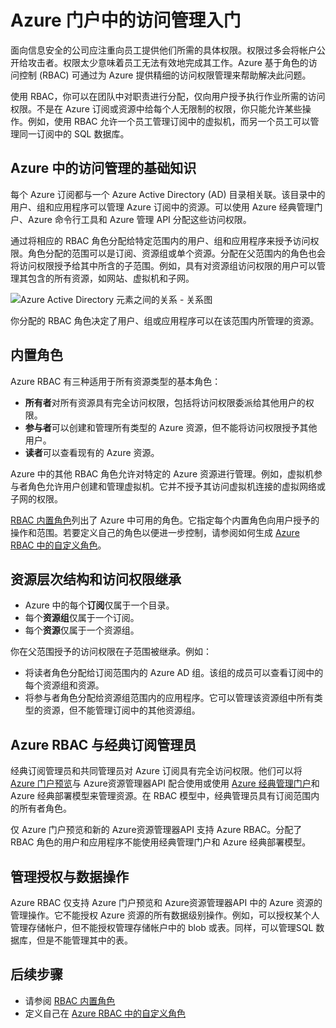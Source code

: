 <properties
    pageTitle="使用角色管理访问权限和权限 - Azure RBAC | Azure"
    description="Azure 门户预览中具有 Azure 基于角色的访问控制的访问管理入门。在目录中使用角色分配来分配权限。"
    services="active-directory"
    documentationcenter=""
    author="kgremban"
    manager="femila"
    editor="" />
<tags
    ms.assetid="8f8aadeb-45c9-4d0e-af87-f1f79373e039"
    ms.service="active-directory"
    ms.devlang="na"
    ms.topic="article"
    ms.tgt_pltfrm="na"
    ms.workload="identity"
    ms.date="01/23/2017"
    wacn.date="03/07/2017"
    ms.author="kgremban" />  


# Azure 门户中的访问管理入门
面向信息安全的公司应注重向员工提供他们所需的具体权限。权限过多会将帐户公开给攻击者。权限太少意味着员工无法有效地完成其工作。Azure 基于角色的访问控制 (RBAC) 可通过为 Azure 提供精细的访问权限管理来帮助解决此问题。

使用 RBAC，你可以在团队中对职责进行分配，仅向用户授予执行作业所需的访问权限。不是在 Azure 订阅或资源中给每个人无限制的权限，你只能允许某些操作。例如，使用 RBAC 允许一个员工管理订阅中的虚拟机，而另一个员工可以管理同一订阅中的 SQL 数据库。

## Azure 中的访问管理的基础知识
每个 Azure 订阅都与一个 Azure Active Directory (AD) 目录相关联。该目录中的用户、组和应用程序可以管理 Azure 订阅中的资源。可以使用 Azure 经典管理门户、Azure 命令行工具和 Azure 管理 API 分配这些访问权限。

通过将相应的 RBAC 角色分配给特定范围内的用户、组和应用程序来授予访问权限。角色分配的范围可以是订阅、资源组或单个资源。分配在父范围内的角色也会将访问权限授予给其中所含的子范围。例如，具有对资源组访问权限的用户可以管理其包含的所有资源，如网站、虚拟机和子网。

![Azure Active Directory 元素之间的关系 - 关系图](./media/role-based-access-control-what-is/rbac_aad.png)  


你分配的 RBAC 角色决定了用户、组或应用程序可以在该范围内所管理的资源。

## 内置角色
Azure RBAC 有三种适用于所有资源类型的基本角色：

- **所有者**对所有资源具有完全访问权限，包括将访问权限委派给其他用户的权限。
- **参与者**可以创建和管理所有类型的 Azure 资源，但不能将访问权限授予其他用户。
- **读者**可以查看现有的 Azure 资源。

Azure 中的其他 RBAC 角色允许对特定的 Azure 资源进行管理。例如，虚拟机参与者角色允许用户创建和管理虚拟机。它并不授予其访问虚拟机连接的虚拟网络或子网的权限。

[RBAC 内置角色](/documentation/articles/role-based-access-built-in-roles/)列出了 Azure 中可用的角色。它指定每个内置角色向用户授予的操作和范围。若要定义自己的角色以便进一步控制，请参阅如何生成 [Azure RBAC 中的自定义角色](/documentation/articles/role-based-access-control-custom-roles/)。

## 资源层次结构和访问权限继承
- Azure 中的每个**订阅**仅属于一个目录。
- 每个**资源组**仅属于一个订阅。
- 每个**资源**仅属于一个资源组。

你在父范围授予的访问权限在子范围被继承。例如：

- 将读者角色分配给订阅范围内的 Azure AD 组。该组的成员可以查看订阅中的每个资源组和资源。
- 将参与者角色分配给资源组范围内的应用程序。它可以管理该资源组中所有类型的资源，但不能管理订阅中的其他资源组。

## Azure RBAC 与经典订阅管理员
经典订阅管理员和共同管理员对 Azure 订阅具有完全访问权限。他们可以将 [Azure 门户预览](https://portal.azure.cn)与 Azure资源管理器API 配合使用或使用 [Azure 经典管理门户](https://manage.windowsazure.cn)和 Azure 经典部署模型来管理资源。在 RBAC 模型中，经典管理员具有订阅范围内的所有者角色。

仅 Azure 门户预览和新的 Azure资源管理器API 支持 Azure RBAC。分配了 RBAC 角色的用户和应用程序不能使用经典管理门户和 Azure 经典部署模型。

## 管理授权与数据操作
Azure RBAC 仅支持 Azure 门户预览和 Azure资源管理器API 中的 Azure 资源的管理操作。它不能授权 Azure 资源的所有数据级别操作。例如，可以授权某个人管理存储帐户，但不能授权管理存储帐户中的 blob 或表。同样，可以管理SQL 数据库，但是不能管理其中的表。

## 后续步骤
- 请参阅 [RBAC 内置角色](/documentation/articles/role-based-access-built-in-roles/)
- 定义自己在 [Azure RBAC 中的自定义角色](/documentation/articles/role-based-access-control-custom-roles/)

<!---HONumber=Mooncake_0227_2017-->
<!---Update_Description: wording update -->